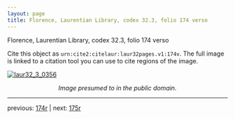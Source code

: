```yaml
---
layout: page
title: Florence, Laurentian Library, codex 32.3, folio 174 verso
---
```


Florence, Laurentian Library, codex 32.3, folio 174 verso

Cite this object as `urn:cite2:citelaur:laur32pages.v1:174v`.  The full image is linked to a citation tool you can use to cite regions of the image.

[![laur32_3_0356](http://www.homermultitext.org/iipsrv?IIIF=/project/homer/pyramidal/deepzoom/citelaur/laur32imgs/v1/laur32_3_0356.tif/full/800,/0/default.jpg)](http://www.homermultitext.org/ict2/?urn=urn:cite2:citelaur:laur32imgs.v1:laur32_3_0356) 

<p style="text-align: center; font-style: italic;">Image presumed to in the public domain.</p>

---

previous: [174r](../174r/) | next: [175r](../175r/)